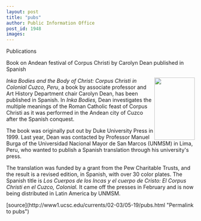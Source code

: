 ```yaml
---
layout: post
title: "pubs"
author: Public Information Office
post_id: 1948
images:
---
```


<p class="pagehead">
  Publications
</p>
<p class="sectionhead">
  Book on Andean festival of Corpus Christi by Carolyn Dean published in Spanish
</p>
<p>
  <i><img align="right" height="166" src="../art/inka%20bodies_dean.jpg" width="108" alt="">Inka Bodies and the Body of Christ: Corpus Christi in Colonial Cuzco, Peru</i>, a book by associate professor and Art History Department chair Carolyn Dean, has been published in Spanish. In <i>Inka Bodies,</i> Dean investigates the multiple meanings of the Roman Catholic feast of Corpus Christi as it was performed in the Andean city of Cuzco after the Spanish conquest.
</p>
<p>
  The book was originally put out by Duke University Press in 1999. Last year, Dean was contacted by Professor Manuel Burga of the Universidad Nacional Mayor de San Marcos (UNMSM) in Lima, Peru, who wanted to publish a Spanish translation through his university's press.
</p>
<p>
  The translation was funded by a grant from the Pew Charitable Trusts, and the result is a revised edition, in Spanish, with over 30 color plates. The Spanish title is <i>Los Cuerpos de los Incas y el cuerpo de Cristo: El Corpus Christi en el Cuzco, Colonial.</i> It came off the presses in February and is now being distributed in Latin America by UNMSM.
</p>
<p>

</p>
[source](http://www1.ucsc.edu/currents/02-03/05-19/pubs.html "Permalink to pubs")
